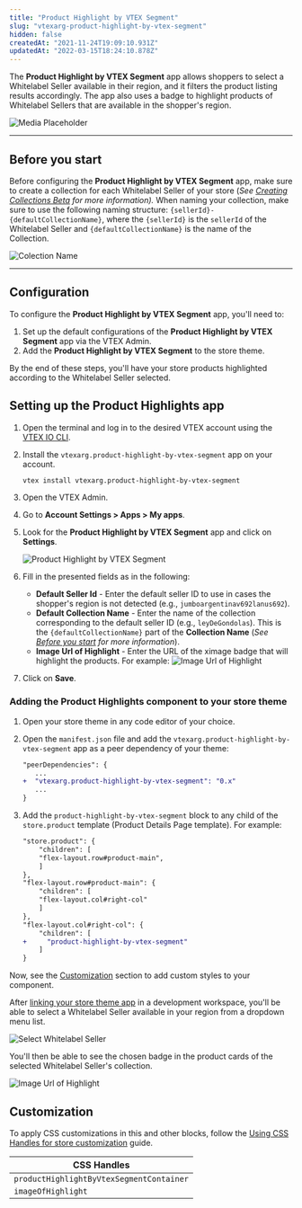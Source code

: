 ```yaml
---
title: "Product Highlight by VTEX Segment"
slug: "vtexarg-product-highlight-by-vtex-segment"
hidden: false
createdAt: "2021-11-24T19:09:10.931Z"
updatedAt: "2022-03-15T18:24:10.878Z"
---
```


The **Product Highlight by VTEX Segment** app allows shoppers to select a Whitelabel Seller available in their region, and it filters the product listing results accordingly. The app also uses a badge to highlight products of Whitelabel Sellers that are available in the shopper's region.

![Media Placeholder](https://cdn.jsdelivr.net/gh/vtexdocs/dev-portal-content@main/images/vtexarg-product-highlight-by-vtex-segment-0.gif)

---

## Before you start

Before configuring the **Product Highlight by VTEX Segment** app, make sure to create a collection for each Whitelabel Seller of your store (*See [Creating Collections Beta](https://help.vtex.com/en/tutorial/creating-collections-beta) for more information).* When naming your collection, make sure to use the following naming structure: `{sellerId}-{defaultCollectionName}`, where the `{sellerId}` is the `sellerId` of the Whitelabel Seller and `{defaultCollectionName}` is the name of the Collection.

![Colection Name](https://cdn.jsdelivr.net/gh/vtexdocs/dev-portal-content@main/images/vtexarg-product-highlight-by-vtex-segment-1.png)

---

## Configuration

To configure the **Product Highlight by VTEX Segment** app, you'll need to:

1. Set up the default configurations of the **Product Highlight by VTEX Segment** app via the VTEX Admin.
2. Add the **Product Highlight by VTEX Segment** to the store theme.

By the end of these steps, you'll have your store products highlighted according to the Whitelabel Seller selected.

## Setting up the Product Highlights app

1. Open the terminal and log in to the desired VTEX account using the [VTEX IO CLI](https://developers.vtex.com/vtex-developer-docs/docs/vtex-io-documentation-vtex-io-cli-installation-and-command-reference).
2. Install the `vtexarg.product-highlight-by-vtex-segment` app on your account.

   ```sh
   vtex install vtexarg.product-highlight-by-vtex-segment
   ```

3. Open the VTEX Admin.
4. Go to **Account Settings > Apps > My apps**.
5. Look for the **Product Highlight by VTEX Segment** app and click on **Settings**.

   ![Product Highlight by VTEX Segment](https://cdn.jsdelivr.net/gh/vtexdocs/dev-portal-content@main/images/vtexarg-product-highlight-by-vtex-segment-2.png)

6. Fill in the presented fields as in the following:
   - **Default Seller Id** - Enter the default seller ID to use in cases the shopper's region is not detected (e.g., `jumboargentinav692lanus692`).
   - **Default Collection Name** - Enter the name of the collection corresponding to the default seller ID (e.g., `leyDeGondolas`). This is the `{defaultCollectionName}` part of the **Collection Name** (*See [Before you start](#before-you-start) for more information*).
   - **Image Url of Highlight** - Enter the URL of the ximage badge that will highlight the products. For example: ![Image Url of Highlight](https://cdn.jsdelivr.net/gh/vtexdocs/dev-portal-content@main/images/vtexarg-product-highlight-by-vtex-segment-3.png)
7. Click on **Save**.

### Adding the Product Highlights component to your store theme

1. Open your store theme in any code editor of your choice.
2. Open the `manifest.json` file and add the `vtexarg.product-highlight-by-vtex-segment` app as a peer dependency of your theme:

    ```diff
    "peerDependencies": {
       ...
    +  "vtexarg.product-highlight-by-vtex-segment": "0.x"
       ...
    }
    ```

3. Add the `product-highlight-by-vtex-segment` block to any child of the `store.product` template (Product Details Page template). For example:

    ```diff
    "store.product": {
        "children": [
        "flex-layout.row#product-main",
        ]
    },
    "flex-layout.row#product-main": {
        "children": [
        "flex-layout.col#right-col"
        ]
    },
    "flex-layout.col#right-col": {
        "children": [
    +     "product-highlight-by-vtex-segment"
        ]
    }
    ```

Now, see the [Customization](#customization) section to add custom styles to your component.

After [linking your store theme app](https://developers.vtex.com/vtex-developer-docs/docs/vtex-io-documentation-linking-an-app) in a development workspace, you'll be able to select a Whitelabel Seller available in your region from a dropdown menu list.

![Select Whitelabel Seller](https://cdn.jsdelivr.net/gh/vtexdocs/dev-portal-content@main/images/vtexarg-product-highlight-by-vtex-segment-4.png)

You'll then be able to see the chosen badge in the product cards of the selected Whitelabel Seller's collection.

![Image Url of Highlight](https://cdn.jsdelivr.net/gh/vtexdocs/dev-portal-content@main/images/vtexarg-product-highlight-by-vtex-segment-5.png)

## Customization

To apply CSS customizations in this and other blocks, follow the [Using CSS Handles for store customization](https://developers.vtex.com/vtex-developer-docs/docs/vtex-io-documentation-using-css-handles-for-store-customization) guide.

| CSS Handles |
| ----------- |
| `productHighlightByVtexSegmentContainer` |
| `imageOfHighlight` |
